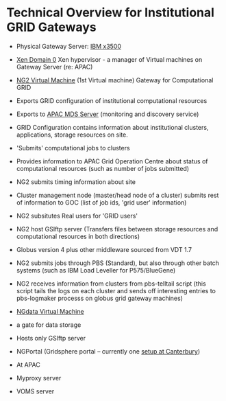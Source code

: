 # Technical Overview for Institutional GRID Gateways

- Physical Gateway Server: [IBM x3500](https://reannz.atlassian.net/wiki/pages/createpage.action?spaceKey=BeSTGRID&title=The%20GateWay%20Configuration&linkCreation=true&fromPageId=3818228419)
- [Xen Domain 0](http://www.vpac.org/twiki/bin/view/APACgrid/XenInstall) Xen hypervisor - a manager of Virtual machines on Gateway Server (re: APAC)
- [NG2 Virtual Machine](http://www.vpac.org/twiki/bin/view/APACgrid/VmdetailsNg2) (1st Virtual machine) Gateway for Computational GRID
	
- Exports GRID configuration of institutional computational resources
- Exports to [APAC MDS Server](http://www.sapac.edu.au/webmds/) (monitoring and discovery service)
- GRID Configuration contains information about institutional clusters, applications, storage resources on site.
- 'Submits' computational jobs to clusters
- Provides information to APAC Grid Operation Centre about status of computational resources (such as number of jobs submitted)
- NG2 submits timing information about site
- Cluster management node (master/head node of a cluster) submits rest of information to GOC (list of job ids, 'grid user' information)
- NG2 subsitutes Real users for 'GRID users'
- NG2 host GSIftp server (Transfers files between storage resources and computational resources in both directions)
- Globus version 4 plus other middleware sourced from VDT 1.7
- NG2 submits jobs through PBS (Standard), but also through other batch systems (such as IBM Load Leveller for P575/BlueGene)
- NG2 receives information from clusters from pbs-telltail script (this script tails the logs on each cluster and sends off interesting entries to pbs-logmaker processs on globus grid gateway machines)
- [NGdata Virtual Machine](http://www.vpac.org/twiki/bin/view/APACgrid/VmdetailsNgdataVdt)
	
- a gate for data storage
- Hosts only GSIftp server
- NGPortal (Gridsphere portal – currently one [setup at Canterbury](/wiki/spaces/BeSTGRID/pages/3818228958))
- At APAC
	
- Myproxy server
- VOMS server
